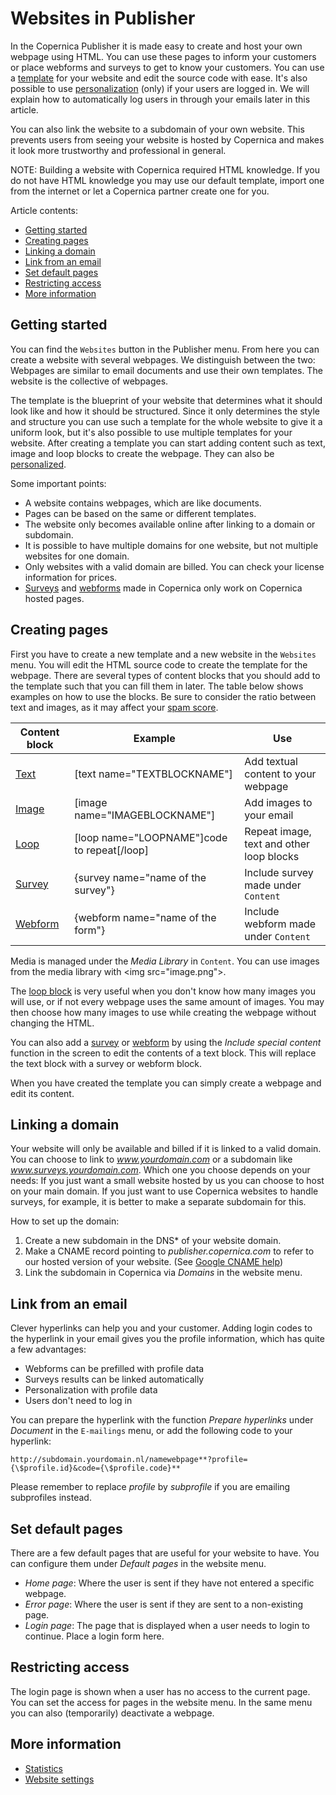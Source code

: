 # Websites in Publisher

In the Copernica Publisher it is made easy to create and host your own 
webpage using HTML. You can use these pages to inform your customers or place webforms 
and surveys to get to know your customers. You can use a [template](./templates) 
for your website and edit the source code with ease. It's also possible 
to use [personalization](./personalization) (only) if your users are logged in. 
We will explain how to automatically log users in through your emails later 
in this article.

You can also link the website to a subdomain of your own website. This 
prevents users from seeing your website is hosted by Copernica and makes 
it look more trustworthy and professional in general.

NOTE: Building a website with Copernica required HTML knowledge. If you 
do not have HTML knowledge you may use our default template, import one 
from the internet or let a Copernica partner create one for you.

Article contents:

* [Getting started](./websites#getting-started)
* [Creating pages](./websites#creating-pages)
* [Linking a domain](./websites#linking-a-domain)
* [Link from an email](./websites#link-from-an-email)
* [Set default pages](./websites#set-default-pages)
* [Restricting access](./websites#restricting-access)
* [More information](./websites#more-information)

## Getting started

You can find the `Websites` button in the Publisher menu. From here you 
can create a website with several webpages. We distinguish between the two: 
Webpages are similar to email documents and use their own templates. The 
website is the collective of webpages. 

The template is the blueprint of your website that determines what it 
should look like and how it should be structured. Since it only 
determines the style and structure you can use such a template for the whole website 
to give it a uniform look, but it's also possible to use multiple 
templates for your website. After creating a template you can start 
adding content such as text, image and loop blocks to create the webpage. 
They can also be [personalized](./personalization).

Some important points:
* A website contains webpages, which are like documents.
* Pages can be based on the same or different templates.
* The website only becomes available online after linking to a domain or 
subdomain.
* It is possible to have multiple domains for one website, but not multiple 
websites for one domain. 
* Only websites with a valid domain are billed. You can check your license 
information for prices.
* [Surveys](./surveys) and [webforms](./webforms) made in Copernica 
only work on Copernica hosted pages.

## Creating pages

First you have to create a new template and a new website in the `Websites` 
menu. You will edit the HTML source code to create the template for the 
webpage. There are several types of content blocks that you should add 
to the template such that you can fill them in later. The table below 
shows examples on how to use the blocks. Be sure to consider the ratio 
between text and images, as it may affect your [spam score](./some-tips-to-lower-your-email-spam-score).

| Content block         | Example                                                           | Use                                      |
|-----------------------|-------------------------------------------------------------------|------------------------------------------|
| [Text](./text-tag)    | [text name="TEXTBLOCKNAME"]                                       | Add textual content to your webpage      |
| [Image](./image-tag)  | [image name="IMAGEBLOCKNAME"]                                     | Add images to your email                 |
| [Loop](./loop-tag)    | [loop name="LOOPNAME"]code to repeat[/loop]                       | Repeat image, text and other loop blocks |
| [Survey](./surveys)   | {survey name="name of the survey"}                                | Include survey made under `Content`      |
| [Webform](./webforms) | {webform name="name of the form"}                                 | Include webform made under `Content`     |

Media is managed under the *Media Library* in `Content`. You can use 
images from the media library with <img src="image.png"\>.

The [loop block](./loop-tag) is very useful when you don't know how many images you will use, 
or if not every webpage uses the same amount of images. You may then choose 
how many images to use while creating the webpage without changing the HTML.

You can also add a [survey](./surveys) or [webform](./webform) by using 
the *Include special content* function in the screen to edit the 
contents of a text block. This will replace the text block with a survey 
or webform block.

When you have created the template you can simply create a webpage and edit 
its content.

## Linking a domain

Your website will only be available and billed if it is linked to a valid domain. 
You can choose to link to *www.yourdomain.com* or a subdomain like 
*www.surveys.yourdomain.com*. Which one you choose depends on your needs: 
If you just want a small website hosted by us you can choose to host on 
your main domain. If you just want to use Copernica websites to handle 
surveys, for example, it is better to make a separate subdomain for this.

How to set up the domain:
1. Create a new subdomain in the DNS* of your website domain.
2. Make a CNAME record pointing to *publisher.copernica.com* to refer 
to our hosted version of your website. (See [Google CNAME help](https://support.google.com/a/answer/47283?hl=en))
3. Link the subdomain in Copernica via *Domains* in the website menu.

## Link from an email

Clever hyperlinks can help you and your customer. Adding login codes to 
the hyperlink in your email gives you the profile information, which 
has quite a few advantages:

* Webforms can be prefilled with profile data
* Surveys results can be linked automatically
* Personalization with profile data
* Users don't need to log in

You can prepare the hyperlink with the function *Prepare hyperlinks* 
under *Document* in the `E-mailings` menu, or add the following code to 
your hyperlink:

`http://subdomain.yourdomain.nl/namewebpage**?profile={\$profile.id}&code={\$profile.code}**`

Please remember to replace *profile* by *subprofile* if you are emailing 
subprofiles instead.

## Set default pages

There are a few default pages that are useful for your website to have. 
You can configure them under *Default pages* in the website menu.

* *Home page*: Where the user is sent if they have not entered a specific 
webpage.
* *Error page*: Where the user is sent if they are sent to a non-existing 
page.
* *Login page*: The page that is displayed when a user needs to login 
to continue. Place a login form here.

## Restricting access

The login page is shown when a user has no access to the current page. You 
can set the access for pages in the website menu. In the same menu you 
can also (temporarily) deactivate a webpage.

## More information

- [Statistics](./statistics)
- [Website settings](./websites-settings)
